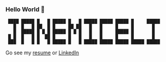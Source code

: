 ### Hello World 👋
```
 ████ █████ █   █ █████ █   █ █████ █████ █████ █     █████ 
   █  █   █ ██  █ █     ██ ██   █   █     █     █       █   
   █  █████ █ █ █ █████ █ █ █   █   █     █████ █       █   
 █ █  █   █ █  ██ █     █   █   █   █     █     █       █   
 ███  █   █ █   █ █████ █   █ █████ █████ █████ █████ █████ 
```
Go see my [resume](https://janemiceli.github.io) or [LinkedIn](https://www.linkedin.com/in/janemiceli)
<!--
**janemiceli/janemiceli** is a ✨ _special_ ✨ repository because its `README.md` (this file) appears on your GitHub profile.

Here are some ideas to get you started:

- 🔭 I’m currently working on ...
- 🌱 I’m currently learning ...
- 👯 I’m looking to collaborate on ...
- 🤔 I’m looking for help with ...
- 💬 Ask me about ...
- 📫 How to reach me: ...
- 😄 Pronouns: ...
- ⚡ Fun fact: ...
-->
